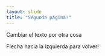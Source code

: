 ```yaml
---
layout: slide
title: "Segunda página!"
---
```

Cambiar el texto por otra cosa

Flecha hacia la izquierda para volver!
